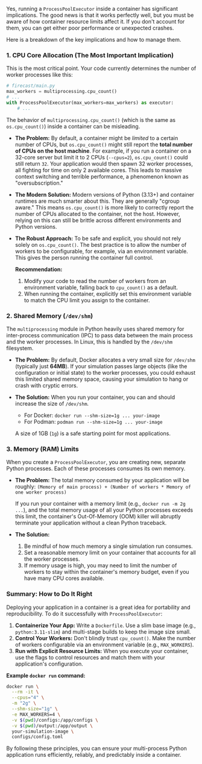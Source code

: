 Yes, running a `ProcessPoolExecutor` inside a container has significant implications. The good news is that it works perfectly well, but you must be aware of how container resource limits affect it. If you don't account for them, you can get either poor performance or unexpected crashes.

Here is a breakdown of the key implications and how to manage them.

### 1. CPU Core Allocation (The Most Important Implication)

This is the most critical point. Your code currently determines the number of worker processes like this:

```python
# firecast/main.py
max_workers = multiprocessing.cpu_count()
# ...
with ProcessPoolExecutor(max_workers=max_workers) as executor:
    # ...
```

The behavior of `multiprocessing.cpu_count()` (which is the same as `os.cpu_count()`) inside a container can be misleading.

- **The Problem:** By default, a container might be _limited_ to a certain number of CPUs, but `os.cpu_count()` might still report the **total number of CPUs on the host machine**. For example, if you run a container on a 32-core server but limit it to 2 CPUs (`--cpus=2`), `os.cpu_count()` could still return `32`. Your application would then spawn 32 worker processes, all fighting for time on only 2 available cores. This leads to massive context switching and terrible performance, a phenomenon known as "oversubscription."

- **The Modern Solution:** Modern versions of Python (3.13+) and container runtimes are much smarter about this. They are generally "cgroup aware." This means `os.cpu_count()` is more likely to correctly report the number of CPUs allocated to the container, not the host. However, relying on this can still be brittle across different environments and Python versions.

- **The Robust Approach:** To be safe and explicit, you should not rely solely on `os.cpu_count()`. The best practice is to allow the number of workers to be configurable, for example, via an environment variable. This gives the person running the container full control.

  **Recommendation:**

  1.  Modify your code to read the number of workers from an environment variable, falling back to `cpu_count()` as a default.
  2.  When running the container, explicitly set this environment variable to match the CPU limit you assign to the container.

### 2. Shared Memory (`/dev/shm`)

The `multiprocessing` module in Python heavily uses shared memory for inter-process communication (IPC) to pass data between the main process and the worker processes. In Linux, this is handled by the `/dev/shm` filesystem.

- **The Problem:** By default, Docker allocates a very small size for `/dev/shm` (typically just **64MB**). If your simulation passes large objects (like the configuration or initial state) to the worker processes, you could exhaust this limited shared memory space, causing your simulation to hang or crash with cryptic errors.

- **The Solution:** When you run your container, you can and should increase the size of `/dev/shm`.

  - For Docker: `docker run --shm-size=1g ... your-image`
  - For Podman: `podman run --shm-size=1g ... your-image`

  A size of 1GB (`1g`) is a safe starting point for most applications.

### 3. Memory (RAM) Limits

When you create a `ProcessPoolExecutor`, you are creating new, separate Python processes. Each of these processes consumes its own memory.

- **The Problem:** The total memory consumed by your application will be roughly:
  `(Memory of main process) + (Number of workers * Memory of one worker process)`

  If you run your container with a memory limit (e.g., `docker run -m 2g ...`), and the total memory usage of all your Python processes exceeds this limit, the container's Out-Of-Memory (OOM) killer will abruptly terminate your application without a clean Python traceback.

- **The Solution:**
  1.  Be mindful of how much memory a single simulation run consumes.
  2.  Set a reasonable memory limit on your container that accounts for all the worker processes.
  3.  If memory usage is high, you may need to limit the number of workers to stay within the container's memory budget, even if you have many CPU cores available.

### Summary: How to Do It Right

Deploying your application in a container is a great idea for portability and reproducibility. To do it successfully with `ProcessPoolExecutor`:

1.  **Containerize Your App:** Write a `Dockerfile`. Use a slim base image (e.g., `python:3.11-slim`) and multi-stage builds to keep the image size small.
2.  **Control Your Workers:** Don't blindly trust `cpu_count()`. Make the number of workers configurable via an environment variable (e.g., `MAX_WORKERS`).
3.  **Run with Explicit Resource Limits:** When you execute your container, use the flags to control resources and match them with your application's configuration.

**Example `docker run` command:**

```bash
docker run \
  --rm -it \
  --cpus="4" \
  -m "2g" \
  --shm-size="1g" \
  -e MAX_WORKERS=4 \
  -v $(pwd)/configs:/app/configs \
  -v $(pwd)/output:/app/output \
  your-simulation-image \
  configs/config.toml
```

By following these principles, you can ensure your multi-process Python application runs efficiently, reliably, and predictably inside a container.
